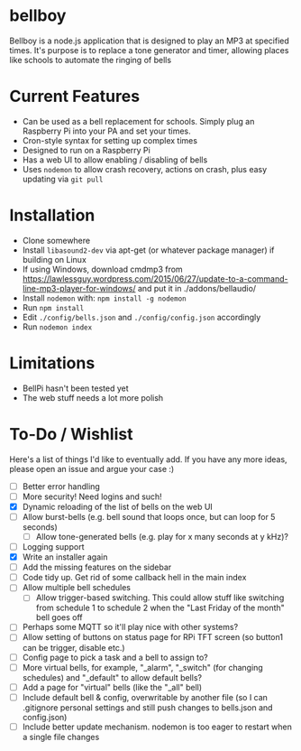 bellboy
=======

Bellboy is a node.js application that is designed to play an MP3 at specified times. It's purpose is to replace a tone generator and timer, allowing places like schools to automate the ringing of bells

Current Features
================

 - Can be used as a bell replacement for schools. Simply plug an Raspberry Pi into your PA and set your times.
 - Cron-style syntax for setting up complex times
 - Designed to run on a Raspberry Pi
 - Has a web UI to allow enabling / disabling of bells
 - Uses `nodemon` to allow crash recovery, actions on crash, plus easy updating via `git pull`

Installation
============

 - Clone somewhere
 - Install `libasound2-dev` via apt-get (or whatever package manager) if building on Linux
 - If using Windows, download cmdmp3 from https://lawlessguy.wordpress.com/2015/06/27/update-to-a-command-line-mp3-player-for-windows/ and put it in ./addons/bellaudio/
 - Install `nodemon` with: `npm install -g nodemon`
 - Run `npm install`
 - Edit `./config/bells.json` and `./config/config.json` accordingly
 - Run `nodemon index`

Limitations
===========

 - BellPi hasn't been tested yet
 - The web stuff needs a lot more polish

To-Do / Wishlist
================

Here's a list of things I'd like to eventually add. If you have any more ideas, please open an issue and argue your case :)

 - [ ] Better error handling
 - [ ] More security! Need logins and such!
 - [x] Dynamic reloading of the list of bells on the web UI
 - [ ] Allow burst-bells (e.g. bell sound that loops once, but can loop for 5 seconds)
   - [ ] Allow tone-generated bells (e.g. play for x many seconds at y kHz)?
 - [ ] Logging support
 - [x] Write an installer again
 - [ ] Add the missing features on the sidebar
 - [ ] Code tidy up. Get rid of some callback hell in the main index
 - [ ] Allow multiple bell schedules
   - [ ] Allow trigger-based switching. This could allow stuff like switching from schedule 1 to schedule 2 when the "Last Friday of the month" bell goes off
 - [ ] Perhaps some MQTT so it'll play nice with other systems?
 - [ ] Allow setting of buttons on status page for RPi TFT screen (so button1 can be trigger, disable etc.)
  - [ ] Config page to pick a task and a bell to assign to?
 - [ ] More virtual bells, for example, "\_alarm", "\_switch" (for changing schedules) and "\_default" to allow default bells?
 - [ ] Add a page for "virtual" bells (like the "\_all" bell)
 - [ ] Include default bell & config, overwritable by another file (so I can .gitignore personal settings and still push changes to bells.json and config.json)
 - [ ] Include better update mechanism. nodemon is too eager to restart when a single file changes

[1]: https://github.com/ncb000gt/node-cron/issues/180
